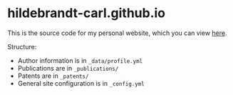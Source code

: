 # hildebrandt-carl.github.io

This is the source code for my personal website, which you can view [here](https://hildebrandt-carl.com).

Structure:
- Author information is in `_data/profile.yml`
- Publications are in `_publications/`
- Patents are in `_patents/`
- General site configuration is in `_config.yml`
